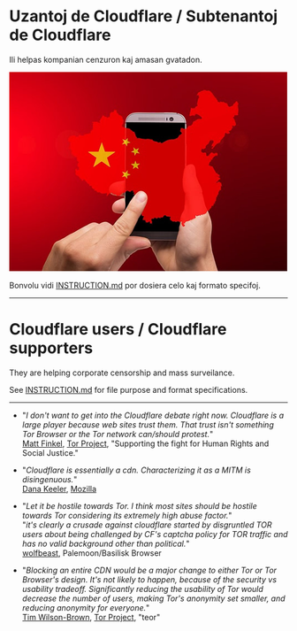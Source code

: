 # Uzantoj de Cloudflare / Subtenantoj de Cloudflare

Ili helpas kompanian cenzuron kaj amasan gvatadon.

![](../image/chinaphone.jpg)

Bonvolu vidi [INSTRUCTION.md](../INSTRUCTION.md) por dosiera celo kaj formato specifoj.

-----

# Cloudflare users / Cloudflare supporters

They are helping corporate censorship and mass surveilance.

See [INSTRUCTION.md](../INSTRUCTION.md) for file purpose and format specifications.

-----

- "_I don't want to get into the Cloudflare debate right now. Cloudflare is a large player because web sites trust them. That trust isn't something Tor Browser or the Tor network can/should protest._"<br>
[Matt Finkel](https://twitter.com/mfinkel/status/1285568468331495424), [Tor Project](https://torproject.org), "Supporting the fight for Human Rights and Social Justice."

- "_Cloudflare is essentially a cdn. Characterizing it as a MITM is disingenuous._"<br>
[Dana Keeler](https://bugzilla.mozilla.org/user_profile?user_id=349244), [Mozilla](https://github.com/mozkeeler)

- "_Let it be hostile towards Tor. I think most sites should be hostile towards Tor considering its extremely high abuse factor._"<br>"_it's clearly a crusade against cloudflare started by disgruntled TOR users about being challenged by CF's captcha policy for TOR traffic and has no valid background other than political._"<br>
[wolfbeast](https://github.com/wolfbeast), Palemoon/Basilisk Browser

- "_Blocking an entire CDN would be a major change to either Tor or Tor Browser's design. It's not likely to happen, because of the security vs usability tradeoff. Significantly reducing the usability of Tor would decrease the number of users, making Tor's anonymity set smaller, and reducing anonymity for everyone._"<br>
[Tim Wilson-Brown](mailto:teor2345@gmail.com), [Tor Project](https://torproject.org), "teor"
